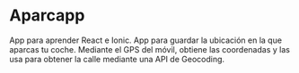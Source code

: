 # Aparcapp
App para aprender React e Ionic. 
App para guardar la ubicación en la que aparcas tu coche.
Mediante el GPS del móvil, obtiene las coordenadas y las usa para obtener la calle mediante una API de Geocoding.
